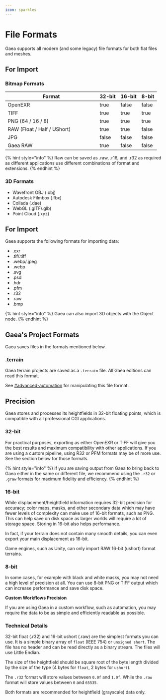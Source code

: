 ```yaml
---
icon: sparkles
---
```


# File Formats

Gaea supports all modern (and some legacy) file formats for both flat files and meshes.

## For Import

### **Bitmap Formats**

<table><thead><tr><th width="280">Format</th><th data-type="checkbox">32-bit</th><th data-type="checkbox">16-bit</th><th data-type="checkbox">8-bit</th></tr></thead><tbody><tr><td>OpenEXR</td><td>true</td><td>false</td><td>false</td></tr><tr><td>TIFF</td><td>true</td><td>true</td><td>true</td></tr><tr><td>PNG (64 / 16 / 8)</td><td>true</td><td>true</td><td>true</td></tr><tr><td>RAW (Float / Half / UShort)</td><td>true</td><td>true</td><td>false</td></tr><tr><td>JPG</td><td>false</td><td>false</td><td>false</td></tr><tr><td>Gaea RAW</td><td>true</td><td>false</td><td>false</td></tr></tbody></table>

{% hint style="info" %}
Raw can be saved as .raw, .r16, and .r32 as required as different applications use different combinations of format and extensions.
{% endhint %}

### 3D Formats

* Wavefront OBJ (.obj)
* Autodesk Filmbox (.fbx)
* Collada (.dae)
* WebGL (.glTF/.glb)
* Point Cloud (.xyz)

## **For Import**

Gaea supports the following formats for importing data:

* .exr
* .tif/.tiff
* .webp/.jpeg
* .webp
* .svg
* .psd
* .hdr
* .pfm
* .r32
* .raw
* .bmp

{% hint style="info" %}
Gaea can also import 3D objects with the Object node.
{% endhint %}



## Gaea's Project Formats <a href="#gaea-27s-project-formats" id="gaea-27s-project-formats"></a>

Gaea saves files in the formats mentioned below.

### **.terrain**

Gaea terrain projects are saved as a `.terrain` file. All Gaea editions can read this format.

See [#advanced-automation](../automation/command-line-automation.md#advanced-automation "mention") for manipulating this file format.



## Precision <a href="#precision" id="precision"></a>

Gaea stores and processes its heightfields in 32-bit floating points, which is compatible with all professional CGI applications.

### **32-bit**

For practical purposes, exporting as either OpenEXR or TIFF will give you the best results and maximum compatibility with other applications. If you are using a custom pipeline, using R32 or PFM formats may be of more use. See the section below for those formats.

{% hint style="info" %}
If you are saving output from Gaea to bring back to Gaea either in the same or different file, we recommend using the `.r32` or `.graw` formats for maximum fidelity and efficiency.
{% endhint %}

### **16-bit**

While displacement/heightfield information requires 32-bit precision for accuracy; color maps, masks, and other secondary data which may have fewer levels of complexity can make use of 16-bit formats, such as PNG. This can help save on disk space as larger worlds will require a lot of storage space. Storing in 16-bit also helps performance.

In fact, if your terrain does not contain many smooth details, you can even export your main displacement as 16-bit.

Game engines, such as Unity, can only import RAW 16-bit (ushort) format terrains.

### **8-bit**

In some cases, for example with black and white masks, you may not need a high level of precision at all. You can use 8-bit PNG or TIFF output which can increase performance and save disk space.

**Custom Workflows Precision**

If you are using Gaea in a custom workflow, such as automation, you may require the data to be as simple and efficiently readable as possible.

### Technical Details

32-bit float (.r32) and 16-bit ushort (.raw) are the simplest formats you can use. It is a simple binary array of `float` (IEEE 754) or `unsigned short`. The file has no header and can be read directly as a binary stream. The files will use Little Endian.

The size of the heightfield should be square root of the byte length divided by the size of the type (4 bytes for `float`, 2 bytes for `ushort`).

The `.r32` format will store values between `0.0f` and `1.0f`. While the `.raw` format will store values between `0` and `65535`.

Both formats are recommended for heightfield (grayscale) data only.
